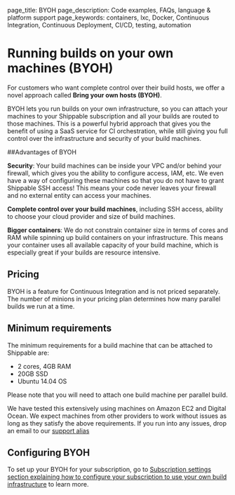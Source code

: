 page_title: BYOH
page_description: Code examples, FAQs, language & platform support
page_keywords: containers, lxc, Docker, Continuous Integration, Continuous Deployment, CI/CD, testing, automation

# Running builds on your own machines (BYOH)
For customers who want complete control over their build hosts, we offer a novel approach called **Bring your own hosts (BYOH)**. 

BYOH lets you run builds on your own infrastructure, so you can attach your machines to your Shippable subscription and all your builds are routed to those machines. This is a powerful hybrid approach that gives you the benefit of using a SaaS service for CI orchestration, while still giving you full control over the infrastructure and security of your build machines.

##Advantages of BYOH  

**Security**: Your build machines can be inside your VPC and/or behind your firewall, which  gives you the ability to configure access, IAM, etc. We even have a way of configuring these machines so that you do not have to grant Shippable SSH access! This means your code never leaves your firewall and no external entity can access your machines.

**Complete control over your build machines**, including SSH access, ability to choose your cloud provider and size of build machines. 

**Bigger containers**: We do not constrain container size in terms of cores and RAM while spinning up build containers on your infrastructure. This means your container uses all available capacity of your build machine, which is especially great if your builds are resource intensive.  


## Pricing 
BYOH is a feature for Continuous Integration and is not priced separately. The number of minions in your pricing plan determines how many parallel builds we run at a time.

## Minimum requirements 
The minimum requirements for a build machine that can be attached to Shippable are:

* 2 cores, 4GB RAM
* 20GB SSD
* Ubuntu 14.04 OS

Please note that you will need to attach one build machine per parallel build.

We have tested this extensively using machines on Amazon EC2 and Digital Ocean. We expect machines from other providers to work without issues as long as they satisfy the above requirements. If you run into any issues, drop an email to our [support alias](mailto:support@shippable.com)


## Configuring BYOH 
To set up your BYOH for your subscription, go to [Subscription settings section explaining how to configure your subscription to use your own build infrastructure](ci_subscriptions.md#ci_byoh) to learn more.

